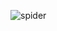 ![spider](https://user-images.githubusercontent.com/63974005/146059082-e44b2f11-b15b-40f5-99dd-5c58af53618a.gif)
